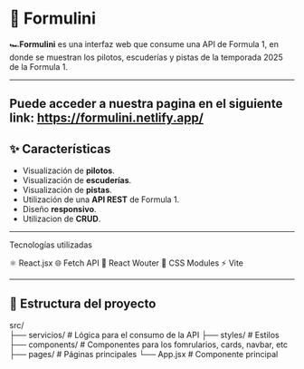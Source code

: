 # 🏁 Formulini

🏎️**Formulini** es una interfaz web que consume una API de Formula 1, en donde se muestran los pilotos, escuderías y pistas de la temporada 2025 de la Formula 1.

---
Puede acceder a nuestra pagina en el siguiente link:
https://formulini.netlify.app/
---

## ✨ Características

- Visualización de **pilotos**.
- Visualización de **escuderías**.
- Visualización de **pistas**.
- Utilización de una **API REST** de Formula 1.
- Diseño **responsivo**.
- Utilizacion de **CRUD**.

---

Tecnologías utilizadas

⚛️ React.jsx 
🌐 Fetch API
🧭 React Wouter
🎨 CSS Modules
⚡ Vite

---

## 📁 Estructura del proyecto

src/                    
├── servicios/         # Lógica para el consumo de la API
├── styles/            # Estilos
├── components/        # Componentes para los fomrularios, cards, navbar, etc
├── pages/             # Páginas principales
└── App.jsx            # Componente principal
